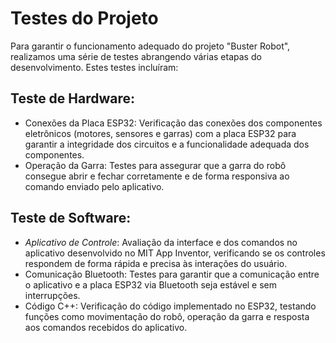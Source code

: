 # Testes do Projeto

Para garantir o funcionamento adequado do projeto "Buster Robot", realizamos uma série de testes abrangendo várias etapas do desenvolvimento. Estes testes incluíram:

## Teste de Hardware:

- Conexões da Placa ESP32: Verificação das conexões dos componentes eletrônicos (motores, sensores e garras) com a placa ESP32 para garantir a integridade dos circuitos e a funcionalidade adequada dos componentes.
- Operação da Garra: Testes para assegurar que a garra do robô consegue abrir e fechar corretamente e de forma responsiva ao comando enviado pelo aplicativo.

## Teste de Software:

- *Aplicativo de Controle*: Avaliação da interface e dos comandos no aplicativo desenvolvido no MIT App Inventor, verificando se os controles respondem de forma rápida e precisa às interações do usuário.
- Comunicação Bluetooth: Testes para garantir que a comunicação entre o aplicativo e a placa ESP32 via Bluetooth seja estável e sem interrupções.
- Código C++: Verificação do código implementado no ESP32, testando funções como movimentação do robô, operação da garra e resposta aos comandos recebidos do aplicativo.
